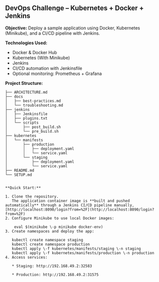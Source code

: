 ## **DevOps Challenge – Kubernetes + Docker + Jenkins**

**Objective:** Deploy a sample application using Docker, Kubernetes (Minikube), and a CI/CD pipeline with Jenkins.

**Technologies Used:**

* Docker & Docker Hub  
* Kubernetes (With Minikube)  
* Jenkins  
* CI/CD automation with Jenkinsfile  
* Optional monitoring: Prometheus + Grafana

**Project Structure:**

```text
├── ARCHITECTURE.md  
├── docs  
│   ├── best-practices.md  
│   └── troubleshooting.md  
├── jenkins  
│   ├── Jenkinsfile  
│   ├── plugins.txt  
│   └── scripts  
│       ├── post_build.sh  
│       └── pre_build.sh  
├── kubernetes  
│   └── manifests  
│       ├── production  
│       │   ├── deployment.yaml  
│       │   └── service.yaml  
│       └── staging  
│           ├── deployment.yaml  
│           └── service.yaml  
├── README.md  
└── SETUP.md


**Quick Start:**

1. Clone the repository.  
   The application container image is **built and pushed automatically** through a Jenkins CI/CD pipeline manually, [http://localhost:8090/login?from=%2F](http://localhost:8090/login?from=%2F)   
2. Configure Minikube to use local Docker images:

    eval $(minikube \-p minikube docker-env)  
3. Create namespaces and deploy the app:

   kubectl create namespace staging  
   kubectl create namespace production  
   kubectl apply \-f kubernetes/manifests/staging \-n staging  
   kubectl apply \-f kubernetes/manifests/production \-n production  
4. Access services:

   * Staging: http://192.168.49.2:32583

   * Production: http://192.168.49.2:31575


